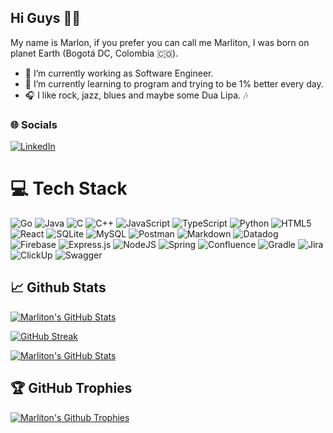 ## Hi Guys 🖖🏽
My name is Marlon, if you prefer you can call me Marliton, I was born on planet Earth (Bogotá DC, Colombia 🇨🇴).

- 🔭 I’m currently working as Software Engineer.
- 🤗 I’m currently learning to program and trying to be 1% better every day.
- 🎧 I like rock, jazz, blues and maybe some Dua Lipa. 🎶

### 🌐 Socials
[![LinkedIn](https://img.shields.io/badge/LinkedIn-%230077B5.svg?logo=linkedin&logoColor=white)](https://www.linkedin.com/in/marlon-andres-bt/)

# 💻 Tech Stack
![Go](https://img.shields.io/badge/go-%2300ADD8.svg?style=for-the-badge&logo=go&logoColor=white)
![Java](https://img.shields.io/badge/java-%23ED8B00.svg?style=for-the-badge&logo=java&logoColor=white)
![C](https://img.shields.io/badge/c-%2300599C.svg?style=for-the-badge&logo=c&logoColor=white)
![C++](https://img.shields.io/badge/c++-%2300599C.svg?style=for-the-badge&logo=c%2B%2B&logoColor=white)
![JavaScript](https://img.shields.io/badge/javascript-%23323330.svg?style=for-the-badge&logo=javascript&logoColor=%23F7DF1E)
![TypeScript](https://img.shields.io/badge/typescript-%23007ACC.svg?style=for-the-badge&logo=typescript&logoColor=white)
![Python](https://img.shields.io/badge/python-3670A0?style=for-the-badge&logo=python&logoColor=ffdd54)
![HTML5](https://img.shields.io/badge/html5-%23E34F26.svg?style=for-the-badge&logo=html5&logoColor=white)
![React](https://img.shields.io/badge/react-%2320232a.svg?style=for-the-badge&logo=react&logoColor=%2361DAFB)
![SQLite](https://img.shields.io/badge/sqlite-%2307405e.svg?style=for-the-badge&logo=sqlite&logoColor=white)
![MySQL](https://img.shields.io/badge/mysql-%2300f.svg?style=for-the-badge&logo=mysql&logoColor=white)
![Postman](https://img.shields.io/badge/Postman-FF6C37?style=for-the-badge&logo=postman&logoColor=white)
![Markdown](https://img.shields.io/badge/markdown-%23000000.svg?style=for-the-badge&logo=markdown&logoColor=white)
![Datadog](https://img.shields.io/badge/datadog-%23632CA6.svg?style=for-the-badge&logo=datadog&logoColor=white)
![Firebase](https://img.shields.io/badge/firebase-%23039BE5.svg?style=for-the-badge&logo=firebase)
![Express.js](https://img.shields.io/badge/express.js-%23404d59.svg?style=for-the-badge&logo=express&logoColor=%2361DAFB)
![NodeJS](https://img.shields.io/badge/node.js-6DA55F?style=for-the-badge&logo=node.js&logoColor=white)
![Spring](https://img.shields.io/badge/spring-%236DB33F.svg?style=for-the-badge&logo=spring&logoColor=white)
![Confluence](https://img.shields.io/badge/confluence-%23172BF4.svg?style=for-the-badge&logo=confluence&logoColor=white)
![Gradle](https://img.shields.io/badge/Gradle-02303A.svg?style=for-the-badge&logo=Gradle&logoColor=white)
![Jira](https://img.shields.io/badge/jira-%230A0FFF.svg?style=for-the-badge&logo=jira&logoColor=white)
![ClickUp](https://img.shields.io/badge/ClickUp-%23ff0077.svg?style=for-the-badge&logo=clickup&logoColor=white)
![Swagger](https://img.shields.io/badge/-Swagger-%23Clojure?style=for-the-badge&logo=swagger&logoColor=white)

## 📈 Github Stats

[![Marliton's GitHub Stats](https://github-readme-stats.vercel.app/api?username=marlonbarreto-zulu&count_private=true&show_icons=true&theme=monokai&hide_border=true&border_radius=10)](https://github.com/marlonbarreto-zulu)

[![GitHub Streak](https://streak-stats.demolab.com?user=marlonbarreto-zulu&theme=monokai&hide_border=true&border_radius=10)](https://github.com/marlonbarreto-zulu)

[![Marliton's GitHub Stats](https://github-readme-stats.vercel.app/api/top-langs/?username=marlonbarreto-zulu&layout=compact&count_private=true&theme=monokai&hide_border=true&border_radius=10)](https://github.com/marlonbarreto-zulu)

## 🏆 GitHub Trophies
[![Marliton's Github Trophies](https://github-profile-trophy.vercel.app/?username=marlonbarreto-zulu&theme=monokai&no-frame=false&no-bg=false&margin-w=4)](https://github.com/marlonbarreto-zulu)

